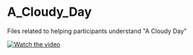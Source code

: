 # A_Cloudy_Day
Files related to helping participants understand "A Cloudy Day"


[![Watch the video](https://img.youtube.com/vi/_5tFXJQIzi4/0.jpg)](https://www.youtube.com/watch?v=_5tFXJQIzi4)
